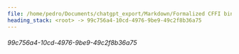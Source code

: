 ```yaml
---
file: /home/pedro/Documents/chatgpt_export/Markdown/Formalized CFFI bindings for JPEG XL C interface.md
heading_stack: <root> -> 99c756a4-10cd-4976-9be9-49c2f8b36a75
---
```

###### 99c756a4-10cd-4976-9be9-49c2f8b36a75
